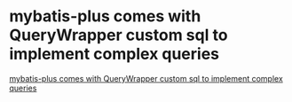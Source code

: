 # mybatis-plus comes with QueryWrapper custom sql to implement complex queries
[mybatis-plus comes with QueryWrapper custom sql to implement complex queries](https://aiwithcloud.com/2022/09/15/mybatis_plus_comes_with_querywrapper_custom_sql_to_implement_complex_queries/)
